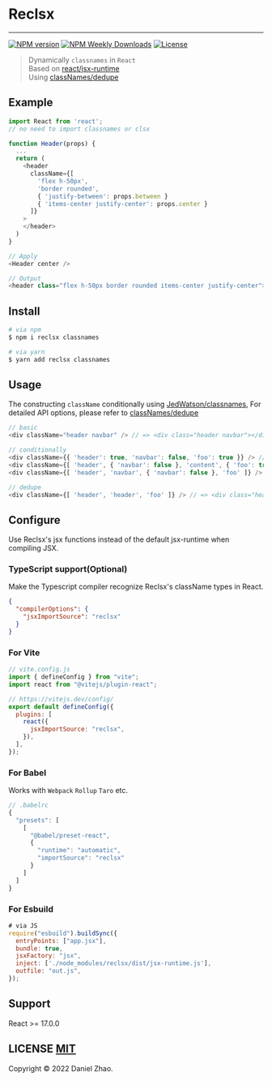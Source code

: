 # Reclsx

---

[![NPM version](https://badgen.net/npm/v/reclsx)](https://www.npmjs.com/package/reclsx)
[![NPM Weekly Downloads](https://badgen.net/npm/dw/reclsx)](https://www.npmjs.com/package/reclsx)
[![License](https://badgen.net/npm/license/reclsx)](https://www.npmjs.com/package/reclsx)

> Dynamically `classnames` in `React`<br>Based on [react/jsx-runtime](https://reactjs.org/blog/2020/09/22/introducing-the-new-jsx-transform.html)<br>Using [classNames/dedupe](https://github.com/JedWatson/classnames#alternate-dedupe-version)

## Example

```javascript
import React from 'react';
// no need to import classnames or clsx

function Header(props) {
  ...
  return (
    <header
      className={[
        'flex h-50px',
        'border rounded',
        { 'justify-between': props.between }
        { 'items-center justify-center': props.center }
      ]}
    >
    </header>
  )
}

// Apply
<Header center />

// Output
<header class="flex h-50px border rounded items-center justify-center"></header>
```

## Install

```bash
# via npm
$ npm i reclsx classnames

# via yarn
$ yarn add reclsx classnames
```

## Usage

The constructing `className` conditionally using [JedWatson/classnames](https://github.com/JedWatson/classnames), For detailed API options, please refer to [classNames/dedupe](https://github.com/JedWatson/classnames#alternate-dedupe-version)

```javascript
// basic
<div className="header navbar" /> // => <div class="header navbar"></div>

// conditionally
<div className={{ 'header': true, 'navbar': false, 'foo': true }} /> // => <div class="header foo"></div>
<div className={[ 'header', { 'navbar': false }, 'content', { 'foo': true } ]} /> // => <div class="header content foo"></div>
<div className={[ 'header', 'navbar', { 'navbar': false }, 'foo' ]} /> // => <div class="header foo"></div>

// dedupe
<div className={[ 'header', 'header', 'foo' ]} /> // => <div class="header foo"></div>

```

## Configure

Use Reclsx's jsx functions instead of the default jsx-runtime when compiling JSX.

### TypeScript support(Optional)

Make the Typescript compiler recognize Reclsx's className types in React.

```json
{
  "compilerOptions": {
    "jsxImportSource": "reclsx"
  }
}
```

### For Vite

```javascript
// vite.config.js
import { defineConfig } from "vite";
import react from "@vitejs/plugin-react";

// https://vitejs.dev/config/
export default defineConfig({
  plugins: [
    react({
      jsxImportSource: "reclsx",
    }),
  ],
});
```

### For Babel

Works with `Webpack` `Rollup` `Taro` etc.

```javascript
// .babelrc
{
  "presets": [
    [
      "@babel/preset-react",
      {
        "runtime": "automatic",
        "importSource": "reclsx"
      }
    ]
  ]
}
```

### For Esbuild

```javascript
# via JS
require("esbuild").buildSync({
  entryPoints: ["app.jsx"],
  bundle: true,
  jsxFactory: "jsx",
  inject: ['./node_modules/reclsx/dist/jsx-runtime.js'],
  outfile: "out.js",
});
```

## Support

React >= 17.0.0

## LICENSE [MIT](LICENSE)

Copyright © 2022 Daniel Zhao.
